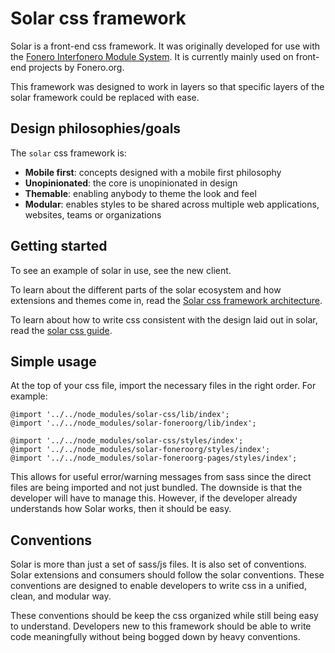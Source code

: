 # Solar css framework

Solar is a front-end css framework. It was originally developed for use with the [Fonero Interfonero Module System](https://github.com/fonero-project/interfonero/). It is currently mainly used on front-end projects by Fonero.org.

This framework was designed to work in layers so that specific layers of the solar framework could be replaced with ease.

## Design philosophies/goals
The `solar` css framework is:
- **Mobile first**: concepts designed with a mobile first philosophy
- **Unopinionated**: the core is unopinionated in design
- **Themable**: enabling anybody to theme the look and feel
- **Modular**: enables styles to be shared across multiple web applications, websites, teams or organizations

## Getting started
To see an example of solar in use, see the new client.

To learn about the different parts of the solar ecosystem and how extensions and themes come in, read the [Solar css framework architecture](https://github.com/fonero-project/solar/blob/master/docs/architecture.md).

To learn about how to write css consistent with the design laid out in solar, read the [solar css guide](https://github.com/fonero-project/solar/blob/master/docs/css-guide.md).

## Simple usage
At the top of your css file, import the necessary files in the right order. For example:
```
@import '../../node_modules/solar-css/lib/index';
@import '../../node_modules/solar-foneroorg/lib/index';

@import '../../node_modules/solar-css/styles/index';
@import '../../node_modules/solar-foneroorg/styles/index';
@import '../../node_modules/solar-foneroorg-pages/styles/index';
```

This allows for useful error/warning messages from sass since the direct files are being imported and not just bundled. The downside is that the developer will have to manage this. However, if the developer already understands how Solar works, then it should be easy.

## Conventions
Solar is more than just a set of sass/js files. It is also set of conventions. Solar extensions and consumers should follow the solar conventions. These conventions are designed to enable developers to write css in a unified, clean, and modular way.

These conventions should be keep the css organized while still being easy to understand. Developers new to this framework should be able to write code meaningfully without being bogged down by heavy conventions.
